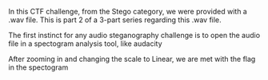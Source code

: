 In this CTF challenge, from the Stego category, we were provided with a .wav file. This is part 2 of a 3-part series regarding this .wav file.

The first instinct for any audio steganography challenge is to open the audio file in a spectogram analysis tool, like audacity

After zooming in and changing the scale to Linear, we are met with the flag in the spectogram

